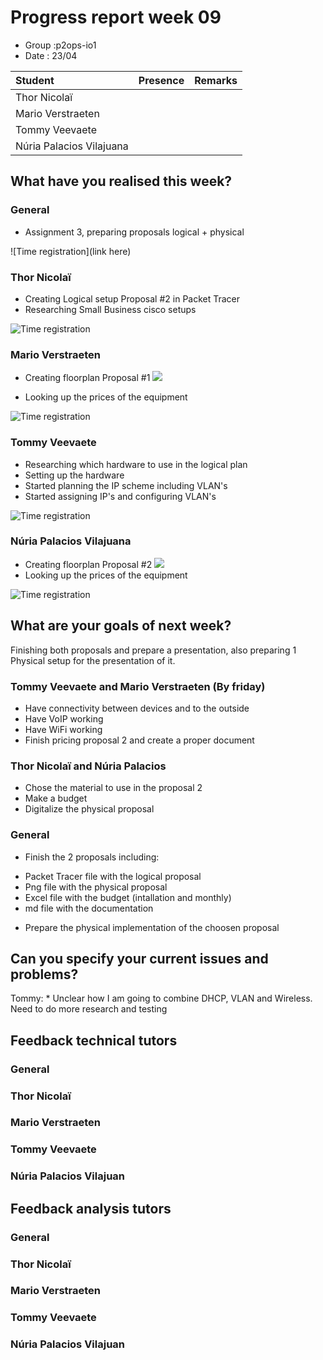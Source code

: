 # Progress report week 09

* Group :p2ops-io1
* Date  : 23/04

| Student  | Presence | Remarks |
| :---     | :---     | :---    |
| Thor Nicolaï |          |         |
| Mario Verstraeten |         |         |
| Tommy Veevaete |         |         |
| Núria Palacios Vilajuana |       |         |

## What have you realised this week?

### General

* Assignment 3, preparing proposals logical + physical   

![Time registration](link here)
### Thor Nicolaï

* Creating Logical setup Proposal #2 in Packet Tracer 
* Researching Small Business cisco setups

![Time registration](https://i.imgur.com/tNLupek.png)
### Mario Verstraeten

* Creating floorplan Proposal #1
![](https://i.gyazo.com/8a2839da063c18e1f87cf9e1e162693e.png)

* Looking up the prices of the equipment 

![Time registration](https://i.gyazo.com/86ae5e122a3e1eaca818d8eb8fee324a.png)

### Tommy Veevaete

* Researching which hardware to use in the logical plan
* Setting up the hardware 
* Started planning the IP scheme including VLAN's
* Started assigning IP's and configuring VLAN's

![Time registration](https://i.imgur.com/1JUmFRr.png)

### Núria Palacios Vilajuana

* Creating floorplan Proposal #2
![](https://i.imgur.com/o4pXeVw.jpg)
 * Looking up the prices of the equipment 

![Time registration](https://i.imgur.com/poBTbUl.png)

## What are your goals of next week?

Finishing both proposals and prepare a presentation, also preparing 1 Physical setup for the presentation of it.

### Tommy Veevaete and Mario Verstraeten (By friday)
* Have connectivity between devices and to the outside
* Have VoIP working
* Have WiFi working
* Finish pricing proposal 2 and create a proper document

 ### Thor Nicolaï and Núria Palacios
* Chose the material to use in the proposal 2
* Make a budget
* Digitalize the physical proposal

### General
* Finish the 2 proposals including:
- Packet Tracer file with the logical proposal
- Png file with the physical proposal
- Excel file with the budget (intallation and monthly)
- md file with the documentation

* Prepare the physical implementation of the choosen proposal

## Can you specify your current issues and problems?
Tommy: * Unclear how I am going to combine DHCP, VLAN and Wireless. Need to do more research and testing

## Feedback technical tutors

### General


### Thor Nicolaï
### Mario Verstraeten
### Tommy Veevaete
### Núria Palacios Vilajuan

## Feedback analysis tutors

### General

### Thor Nicolaï
### Mario Verstraeten
### Tommy Veevaete
### Núria Palacios Vilajuan

